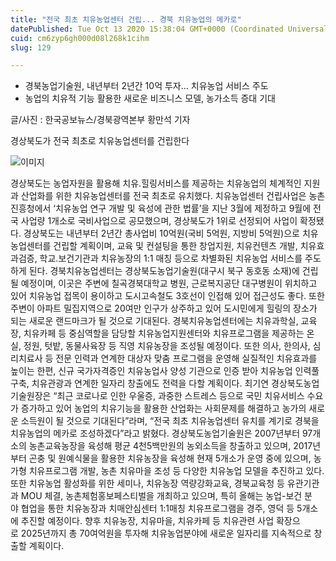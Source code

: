 ```yaml
---
title: "전국 최초 치유농업센터 건립... 경북 치유농업의 메카로"
datePublished: Tue Oct 13 2020 15:38:04 GMT+0000 (Coordinated Universal Time)
cuid: cm6zyp6gh000d08l268k1cihm
slug: 129

---
```



- 경북농업기술원, 내년부터 2년간 10억 투자... 치유농업 서비스 주도
- 농업의 치유적 기능 활용한 새로운 비즈니스 모델, 농가소득 증대 기대

글/사진 : 한국공보뉴스/경북광역본부 황만석 기자

경상북도가 전국 최초로 치유농업센터를 건립한다

![이미지](https://cdn.hashnode.com/res/hashnode/image/upload/v1739246900637/eca5e855-89af-40be-a56c-8f930f7daf25.jpeg)

경상북도는 농업자원을 활용해 치유․힐링서비스를 제공하는 치유농업의 체계적인 지원과 산업화를 위한 치유농업센터를 전국 최초로 유치했다. 치유농업센터 건립사업은 농촌진흥청에서 ‘치유농업 연구 개발 및 육성에 관한 법률’을 지난 3월에 제정하고 9월에 전국 사업량 1개소로 국비사업으로 공모했으며, 경상북도가 1위로 선정되어 사업이 확정됐다. 경상북도는 내년부터 2년간 총사업비 10억원(국비 5억원, 지방비 5억원)으로 치유농업센터를 건립할 계획이며, 교육 및 컨설팅을 통한 창업지원, 치유컨텐츠 개발, 치유효과검증, 학교․보건기관과 치유농장의 1:1 매칭 등으로 차별화된 치유농업 서비스를 주도하게 된다. 경북치유농업센터는 경상북도농업기술원(대구시 북구 동호동 소재)에 건립될 예정이며, 이곳은 주변에 칠곡경북대학교 병원, 근로복지공단 대구병원이 위치하고 있어 치유농업 접목이 용이하고 도시고속철도 3호선이 인접해 있어 접근성도 좋다. 또한 주변이 아파트 밀집지역으로 20여만 인구가 상주하고 있어 도시민에게 힐링의 장소가 되는 새로운 랜드마크가 될 것으로 기대된다. 경북치유농업센터에는 치유과학실, 교육장, 치유카페 등 중심역할을 담당할 치유농업지원센터와 치유프로그램을 제공하는 온실, 정원, 텃밭, 동물사육장 등 직영 치유농장을 조성될 예정이다. 또한 의사, 한의사, 심리치료사 등 전문 인력과 연계한 대상자 맞춤 프로그램을 운영해 실질적인 치유효과를 높이는 한편, 신규 국가자격증인 치유농업사 양성 기관으로 인증 받아 치유농업 인력풀 구축, 치유관광과 연계한 일자리 창출에도 전력을 다할 계획이다. 최기연 경상북도농업기술원장은 “최근 코로나로 인한 우울증, 과중한 스트레스 등으로 국민 치유서비스 수요가 증가하고 있어 농업의 치유기능을 활용한 산업화는 사회문제를 해결하고 농가의 새로운 소득원이 될 것으로 기대된다”라며, “전국 최초 치유농업센터 유치를 계기로 경북을 치유농업의 메카로 조성하겠다”라고 밝혔다. 경상북도농업기술원은 2007년부터 97개소의 농촌교육농장을 육성해 평균 4천5백만원의 농외소득을 창출하고 있으며, 2017년부터 곤충 및 원예식물을 활용한 치유농장을 육성해 현재 5개소가 운영 중에 있으며, 농가형 치유프로그램 개발, 농촌 치유마을 조성 등 다양한 치유농업 모델을 추진하고 있다. 또한 치유농업 활성화를 위한 세미나, 치유농장 역량강화교육, 경북교육청 등 유관기관과 MOU 체결, 농촌체험홍보페스티벌을 개최하고 있으며, 특히 올해는 농업-보건 분야 협업을 통한 치유농장과 치매안심센터 1:1매칭 치유프로그램을 경주, 영덕 등 5개소에 추진할 예정이다. 향후 치유농장, 치유마을, 치유카페 등 치유관련 사업 확장으로 2025년까지 총 70여억원을 투자해 치유농업분야에 새로운 일자리를 지속적으로 창출할 계획이다.